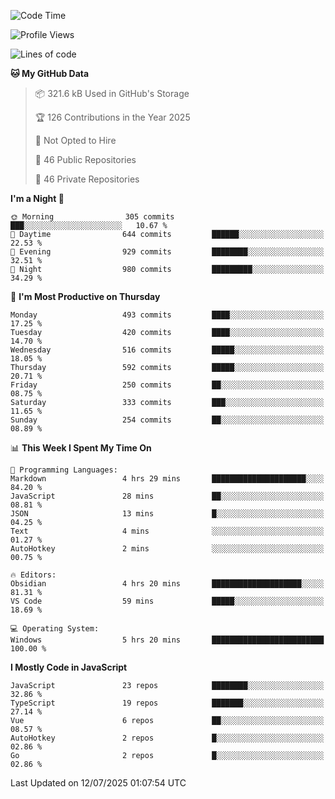<!--START_SECTION:waka-->
![Code Time](http://img.shields.io/badge/Code%20Time-974%20hrs%2033%20mins-blue)

![Profile Views](http://img.shields.io/badge/Profile%20Views-1-blue)

![Lines of code](https://img.shields.io/badge/From%20Hello%20World%20I%27ve%20Written-1.7%20million%20lines%20of%20code-blue)

**🐱 My GitHub Data** 

> 📦 321.6 kB Used in GitHub's Storage 
 > 
> 🏆 126 Contributions in the Year 2025
 > 
> 🚫 Not Opted to Hire
 > 
> 📜 46 Public Repositories 
 > 
> 🔑 46 Private Repositories 
 > 
**I'm a Night 🦉** 

```text
🌞 Morning                305 commits         ███░░░░░░░░░░░░░░░░░░░░░░   10.67 % 
🌆 Daytime                644 commits         ██████░░░░░░░░░░░░░░░░░░░   22.53 % 
🌃 Evening                929 commits         ████████░░░░░░░░░░░░░░░░░   32.51 % 
🌙 Night                  980 commits         █████████░░░░░░░░░░░░░░░░   34.29 % 
```
📅 **I'm Most Productive on Thursday** 

```text
Monday                   493 commits         ████░░░░░░░░░░░░░░░░░░░░░   17.25 % 
Tuesday                  420 commits         ████░░░░░░░░░░░░░░░░░░░░░   14.70 % 
Wednesday                516 commits         █████░░░░░░░░░░░░░░░░░░░░   18.05 % 
Thursday                 592 commits         █████░░░░░░░░░░░░░░░░░░░░   20.71 % 
Friday                   250 commits         ██░░░░░░░░░░░░░░░░░░░░░░░   08.75 % 
Saturday                 333 commits         ███░░░░░░░░░░░░░░░░░░░░░░   11.65 % 
Sunday                   254 commits         ██░░░░░░░░░░░░░░░░░░░░░░░   08.89 % 
```


📊 **This Week I Spent My Time On** 

```text
💬 Programming Languages: 
Markdown                 4 hrs 29 mins       █████████████████████░░░░   84.20 % 
JavaScript               28 mins             ██░░░░░░░░░░░░░░░░░░░░░░░   08.81 % 
JSON                     13 mins             █░░░░░░░░░░░░░░░░░░░░░░░░   04.25 % 
Text                     4 mins              ░░░░░░░░░░░░░░░░░░░░░░░░░   01.27 % 
AutoHotkey               2 mins              ░░░░░░░░░░░░░░░░░░░░░░░░░   00.75 % 

🔥 Editors: 
Obsidian                 4 hrs 20 mins       ████████████████████░░░░░   81.31 % 
VS Code                  59 mins             █████░░░░░░░░░░░░░░░░░░░░   18.69 % 

💻 Operating System: 
Windows                  5 hrs 20 mins       █████████████████████████   100.00 % 
```

**I Mostly Code in JavaScript** 

```text
JavaScript               23 repos            ████████░░░░░░░░░░░░░░░░░   32.86 % 
TypeScript               19 repos            ███████░░░░░░░░░░░░░░░░░░   27.14 % 
Vue                      6 repos             ██░░░░░░░░░░░░░░░░░░░░░░░   08.57 % 
AutoHotkey               2 repos             █░░░░░░░░░░░░░░░░░░░░░░░░   02.86 % 
Go                       2 repos             █░░░░░░░░░░░░░░░░░░░░░░░░   02.86 % 
```




 Last Updated on 12/07/2025 01:07:54 UTC
<!--END_SECTION:waka-->
